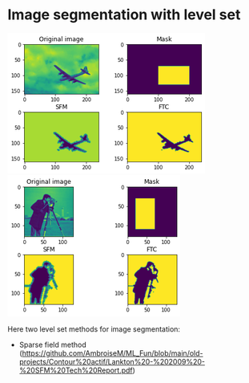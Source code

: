 # Image segmentation with level set

![alt text-1](https://github.com/AmbroiseM/ML_Fun/blob/main/old-projects/Contour%20actif/resultats/avion2_seg.png)             ![alt-text-2](https://github.com/AmbroiseM/ML_Fun/blob/main/old-projects/Contour%20actif/resultats/photograph_seg.png)


Here two level set methods for image segmentation:

* Sparse field method (https://github.com/AmbroiseM/ML_Fun/blob/main/old-projects/Contour%20actif/Lankton%20-%202009%20-%20SFM%20Tech%20Report.pdf)
  
